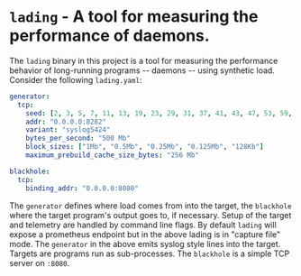 # `lading` - A tool for measuring the performance of daemons.

The `lading` binary in this project is a tool for measuring the performance
behavior of long-running programs -- daemons -- using synthetic load. Consider
the following `lading.yaml`:

```yaml
generator:
  tcp:
    seed: [2, 3, 5, 7, 11, 13, 19, 23, 29, 31, 37, 41, 43, 47, 53, 59, 61, 67, 71, 73, 79, 83, 89, 97, 101, 103, 107, 109, 113, 127, 131, 137]
    addr: "0.0.0.0:8282"
    variant: "syslog5424"
    bytes_per_second: "500 Mb"
    block_sizes: ["1Mb", "0.5Mb", "0.25Mb", "0.125Mb", "128Kb"]
    maximum_prebuild_cache_size_bytes: "256 Mb"

blackhole:
  tcp:
    binding_addr: "0.0.0.0:8080"
```

The `generator` defines where load comes from into the target, the `blackhole`
where the target program's output goes to, if necessary. Setup of the target and
telemetry are handled by command line flags. By default `lading` will expose a
prometheus endpoint but in the above lading is in "capture file" mode. The
`generator` in the above emits syslog style lines into the target. Targets are
programs run as sub-processes. The `blackhole` is a simple TCP server on
`:8080`.
